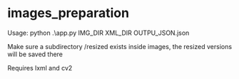# images_preparation

Usage: python .\app.py IMG_DIR XML_DIR OUTPU_JSON.json

Make sure a subdirectory /resized exists inside images, the resized versions will be saved there

Requires lxml and cv2
